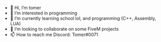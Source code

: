 - 👋 Hi, I’m tomer
- 👀 I’m interested in programming 
- 🌱 I’m currently learning school lol, and programming (C++, Assembly, LUA)
- 💞️ I’m looking to collaborate on some FiveM projects
- 📫 How to reach me Discord: Tomer#0071

<!---
tomertoor/tomertoor is a ✨ special ✨ repository because its `README.md` (this file) appears on your GitHub profile.
You can click the Preview link to take a look at your changes.
--->
